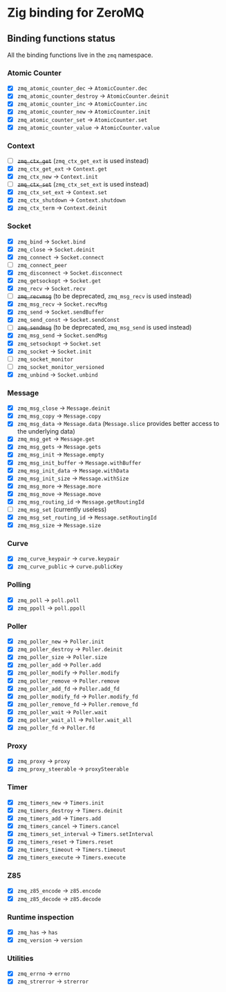 # Zig binding for ZeroMQ

## Binding functions status

All the binding functions live in the `zmq` namespace.

### Atomic Counter

- [X] `zmq_atomic_counter_dec` -> `AtomicCounter.dec`
- [X] `zmq_atomic_counter_destroy` -> `AtomicCounter.deinit`
- [X] `zmq_atomic_counter_inc` -> `AtomicCounter.inc`
- [X] `zmq_atomic_counter_new` -> `AtomicCounter.init`
- [X] `zmq_atomic_counter_set` -> `AtomicCounter.set`
- [X] `zmq_atomic_counter_value` -> `AtomicCounter.value`

### Context

- [ ] ~~`zmq_ctx_get`~~ (`zmq_ctx_get_ext` is used instead)
- [X] `zmq_ctx_get_ext` -> `Context.get`
- [X] `zmq_ctx_new` -> `Context.init`
- [ ] ~~`zmq_ctx_set`~~ (`zmq_ctx_set_ext` is used instead)
- [X] `zmq_ctx_set_ext` -> `Context.set`
- [X] `zmq_ctx_shutdown` -> `Context.shutdown`
- [X] `zmq_ctx_term` -> `Context.deinit`

### Socket

- [X] `zmq_bind` -> `Socket.bind`
- [X] `zmq_close` -> `Socket.deinit`
- [X] `zmq_connect` -> `Socket.connect`
- [ ] `zmq_connect_peer`
- [X] `zmq_disconnect` -> `Socket.disconnect`
- [X] `zmq_getsockopt` -> `Socket.get`
- [X] `zmq_recv` -> `Socket.recv`
- [ ] ~~`zmq_recvmsg`~~ (to be deprecated, `zmq_msg_recv` is used instead)
- [X] `zmq_msg_recv` -> `Socket.recvMsg`
- [X] `zmq_send` -> `Socket.sendBuffer`
- [X] `zmq_send_const` -> `Socket.sendConst`
- [ ] ~~`zmq_sendmsg`~~ (to be deprecated, `zmq_msg_send` is used instead)
- [X] `zmq_msg_send` -> `Socket.sendMsg`
- [X] `zmq_setsockopt` -> `Socket.set`
- [X] `zmq_socket` -> `Socket.init`
- [ ] `zmq_socket_monitor`
- [ ] `zmq_socket_monitor_versioned`
- [X] `zmq_unbind` -> `Socket.unbind`

### Message

- [X] `zmq_msg_close` -> `Message.deinit`
- [X] `zmq_msg_copy` -> `Message.copy`
- [X] `zmq_msg_data` -> `Message.data` (`Message.slice` provides better access to
the underlying data)
- [X] `zmq_msg_get` -> `Message.get`
- [X] `zmq_msg_gets` -> `Message.gets`
- [X] `zmq_msg_init` -> `Message.empty`
- [X] `zmq_msg_init_buffer` -> `Message.withBuffer`
- [X] `zmq_msg_init_data` -> `Message.withData`
- [X] `zmq_msg_init_size` -> `Message.withSize`
- [X] `zmq_msg_more` -> `Message.more`
- [X] `zmq_msg_move` -> `Message.move`
- [X] `zmq_msg_routing_id` -> `Message.getRoutingId`
- [ ] `zmq_msg_set` (currently useless)
- [X] `zmq_msg_set_routing_id` -> `Message.setRoutingId`
- [X] `zmq_msg_size` -> `Message.size`

### Curve

- [X] `zmq_curve_keypair` -> `curve.keypair`
- [X] `zmq_curve_public` -> `curve.publicKey`

### Polling

- [X] `zmq_poll` -> `poll.poll`
- [X] `zmq_ppoll` -> `poll.ppoll`

### Poller

- [X] `zmq_poller_new` -> `Poller.init`
- [X] `zmq_poller_destroy` -> `Poller.deinit`
- [X] `zmq_poller_size` -> `Poller.size`
- [X] `zmq_poller_add` -> `Poller.add`
- [X] `zmq_poller_modify` -> `Poller.modify`
- [X] `zmq_poller_remove` -> `Poller.remove`
- [X] `zmq_poller_add_fd` -> `Poller.add_fd`
- [X] `zmq_poller_modify_fd` -> `Poller.modify_fd`
- [X] `zmq_poller_remove_fd` -> `Poller.remove_fd`
- [X] `zmq_poller_wait` -> `Poller.wait`
- [X] `zmq_poller_wait_all` -> `Poller.wait_all`
- [X] `zmq_poller_fd` -> `Poller.fd`

### Proxy

- [x] `zmq_proxy` -> `proxy`
- [x] `zmq_proxy_steerable` -> `proxySteerable`

### Timer

- [X] `zmq_timers_new` -> `Timers.init`
- [X] `zmq_timers_destroy` -> `Timers.deinit`
- [X] `zmq_timers_add` -> `Timers.add`
- [X] `zmq_timers_cancel` -> `Timers.cancel`
- [X] `zmq_timers_set_interval` -> `Timers.setInterval`
- [X] `zmq_timers_reset` -> `Timers.reset`
- [X] `zmq_timers_timeout` -> `Timers.timeout`
- [X] `zmq_timers_execute` -> `Timers.execute`

### Z85

- [X] `zmq_z85_encode` -> `z85.encode`
- [X] `zmq_z85_decode` -> `z85.decode`

### Runtime inspection

- [X] `zmq_has` -> `has`
- [X] `zmq_version` -> `version`

### Utilities

- [X] `zmq_errno` -> `errno`
- [X] `zmq_strerror` -> `strerror`
